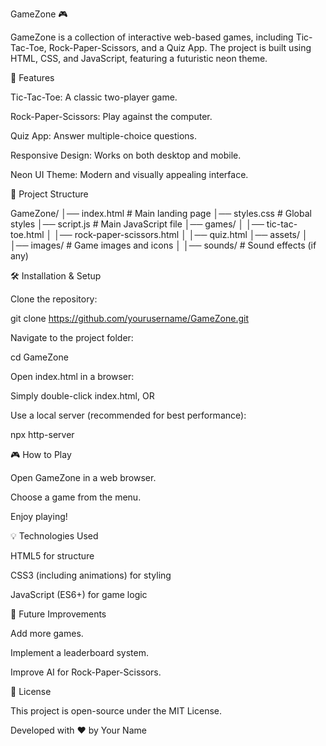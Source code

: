 GameZone 🎮

GameZone is a collection of interactive web-based games, including Tic-Tac-Toe, Rock-Paper-Scissors, and a Quiz App. The project is built using HTML, CSS, and JavaScript, featuring a futuristic neon theme.

🚀 Features

Tic-Tac-Toe: A classic two-player game.

Rock-Paper-Scissors: Play against the computer.

Quiz App: Answer multiple-choice questions.

Responsive Design: Works on both desktop and mobile.

Neon UI Theme: Modern and visually appealing interface.

📂 Project Structure

GameZone/
│── index.html          # Main landing page
│── styles.css          # Global styles
│── script.js           # Main JavaScript file
│── games/
│   │── tic-tac-toe.html
│   │── rock-paper-scissors.html
│   │── quiz.html
│── assets/
│   │── images/         # Game images and icons
│   │── sounds/         # Sound effects (if any)

🛠️ Installation & Setup

Clone the repository:

git clone https://github.com/yourusername/GameZone.git

Navigate to the project folder:

cd GameZone

Open index.html in a browser:

Simply double-click index.html, OR

Use a local server (recommended for best performance):

npx http-server

🎮 How to Play

Open GameZone in a web browser.

Choose a game from the menu.

Enjoy playing!

💡 Technologies Used

HTML5 for structure

CSS3 (including animations) for styling

JavaScript (ES6+) for game logic

📌 Future Improvements

Add more games.

Implement a leaderboard system.

Improve AI for Rock-Paper-Scissors.

📜 License

This project is open-source under the MIT License.

Developed with ❤️ by Your Name

